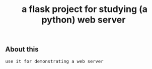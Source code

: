<h1 align="center">
  a flask project for studying (a python) web server
  <img src="" alt=""> 
</h1>

&nbsp;
## About this ##
<pre>
use it for demonstrating a web server
</pre>
